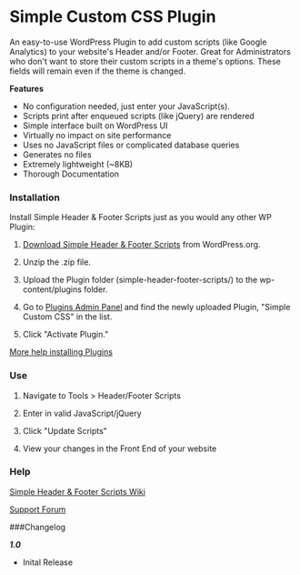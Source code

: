 Simple Custom CSS Plugin
=================

An easy-to-use WordPress Plugin to add custom scripts (like Google Analytics) to your website's Header and/or Footer.  Great for Administrators who don't want to store their custom scripts in a theme's options.  These fields will remain even if the theme is changed.

**Features**

- No configuration needed, just enter your JavaScript(s).
- Scripts print after enqueued scripts (like jQuery) are rendered
- Simple interface built on WordPress UI
- Virtually no impact on site performance
- Uses no JavaScript files or complicated database queries
- Generates no files
- Extremely lightweight (~8KB)
- Thorough Documentation

### Installation

Install Simple Header & Footer Scripts just as you would any other WP Plugin:

1.  [Download Simple Header & Footer Scripts](http://wordpress.org/plugins/simple-custom-css/ "Download Simple Header & Footer Scripts") from WordPress.org.

2.  Unzip the .zip file.

3.  Upload the Plugin folder (simple-header-footer-scripts/) to the wp-content/plugins folder.

4. Go to [Plugins Admin Panel](http://codex.wordpress.org/Administration_Panels#Plugins "Plugins Admin Panel") and find the newly uploaded Plugin, "Simple Custom CSS" in the list.

5. Click "Activate Plugin."

[More help installing Plugins](http://codex.wordpress.org/Managing_Plugins#Installing_Plugins "WordPress Codex: Installing Plugins")

### Use

1.  Navigate to Tools > Header/Footer Scripts

2.  Enter in valid JavaScript/jQuery

3.  Click "Update Scripts"

4.  View your changes in the Front End of your website

### Help

[Simple Header & Footer Scripts Wiki](https://github.com/johnregan3/simple-header-footer-scripts/wiki "Simple Header & Footer Scripts Wiki")

[Support Forum](http://wordpress.org/support/plugin/simple-header-footer-scripts "Support Forum")

###Changelog

***1.0***
* Inital Release
